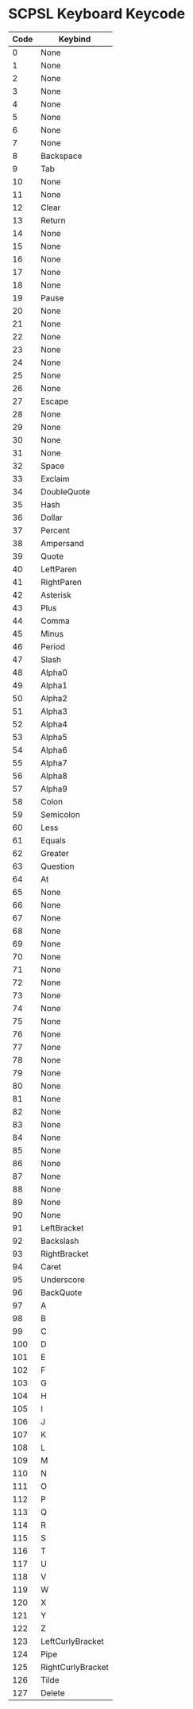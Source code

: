 # SCPSL Keyboard Keycode

| Code | Keybind           |
|------|-------------------|
| 0    | None              |
| 1    | None              |
| 2    | None              |
| 3    | None              |
| 4    | None              |
| 5    | None              |
| 6    | None              |
| 7    | None              |
| 8    | Backspace         |
| 9    | Tab               |
| 10   | None              |
| 11   | None              |
| 12   | Clear             |
| 13   | Return            |
| 14   | None              |
| 15   | None              |
| 16   | None              |
| 17   | None              |
| 18   | None              |
| 19   | Pause             |
| 20   | None              |
| 21   | None              |
| 22   | None              |
| 23   | None              |
| 24   | None              |
| 25   | None              |
| 26   | None              |
| 27   | Escape            |
| 28   | None              |
| 29   | None              |
| 30   | None              |
| 31   | None              |
| 32   | Space             |
| 33   | Exclaim           |
| 34   | DoubleQuote       |
| 35   | Hash              |
| 36   | Dollar            |
| 37   | Percent           |
| 38   | Ampersand         |
| 39   | Quote             |
| 40   | LeftParen         |
| 41   | RightParen        |
| 42   | Asterisk          |
| 43   | Plus              |
| 44   | Comma             |
| 45   | Minus             |
| 46   | Period            |
| 47   | Slash             |
| 48   | Alpha0            |
| 49   | Alpha1            |
| 50   | Alpha2            |
| 51   | Alpha3            |
| 52   | Alpha4            |
| 53   | Alpha5            |
| 54   | Alpha6            |
| 55   | Alpha7            |
| 56   | Alpha8            |
| 57   | Alpha9            |
| 58   | Colon             |
| 59   | Semicolon         |
| 60   | Less              |
| 61   | Equals            |
| 62   | Greater           |
| 63   | Question          |
| 64   | At                |
| 65   | None              |
| 66   | None              |
| 67   | None              |
| 68   | None              |
| 69   | None              |
| 70   | None              |
| 71   | None              |
| 72   | None              |
| 73   | None              |
| 74   | None              |
| 75   | None              |
| 76   | None              |
| 77   | None              |
| 78   | None              |
| 79   | None              |
| 80   | None              |
| 81   | None              |
| 82   | None              |
| 83   | None              |
| 84   | None              |
| 85   | None              |
| 86   | None              |
| 87   | None              |
| 88   | None              |
| 89   | None              |
| 90   | None              |
| 91   | LeftBracket       |
| 92   | Backslash         |
| 93   | RightBracket      |
| 94   | Caret             |
| 95   | Underscore        |
| 96   | BackQuote         |
| 97   | A                 |
| 98   | B                 |
| 99   | C                 |
| 100  | D                 |
| 101  | E                 |
| 102  | F                 |
| 103  | G                 |
| 104  | H                 |
| 105  | I                 |
| 106  | J                 |
| 107  | K                 |
| 108  | L                 |
| 109  | M                 |
| 110  | N                 |
| 111  | O                 |
| 112  | P                 |
| 113  | Q                 |
| 114  | R                 |
| 115  | S                 |
| 116  | T                 |
| 117  | U                 |
| 118  | V                 |
| 119  | W                 |
| 120  | X                 |
| 121  | Y                 |
| 122  | Z                 |
| 123  | LeftCurlyBracket  |
| 124  | Pipe              |
| 125  | RightCurlyBracket |
| 126  | Tilde             |
| 127  | Delete            |
